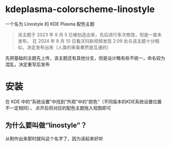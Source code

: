 # kdeplasma-colorscheme-linostyle
 一个名为 Linostyle 的 KDE Plasma 配色主题

> 该主题于 2023 年 8 月 5 日被创造出来，先后进行多次修改，但是一直未发布，
> 在 2024 年 8 月 10 日看沃玛新视频发现 2:09 处与该主题十分相似，决定发布出来（人类的审美果然是互通的）

先把基础的主题先上传，该主题还有其他分支，但是设计略有些不统一，命名较为混乱，决定重写后发布

# 安装
在 KDE 中的“系统设置”中找到“外观”中的“颜色”（不同版本的KDE系统设置位置不一定相同），
点开后将对应的配色主题拖入视图即可

## 为什么要叫做“linostyle”？

从制作出来那时就叫这个名字了，因为读起来好听
